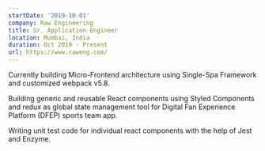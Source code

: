 ```yaml
---
startDate: '2019-10-01'
company: Raw Engineering
title: Sr. Application Engineer
location: Mumbai, India
duration: Oct 2019 - Present
url: https://www.raweng.com/
---
```


Currently building Micro-Frontend architecture using Single-Spa Framework and customized webpack v5.8.

Building generic and reusable React components using Styled Components and redux as global state management tool for Digital Fan Experience Platform (DFEP) sports team app. 

Writing unit test code for individual react components with the help of Jest and Enzyme.